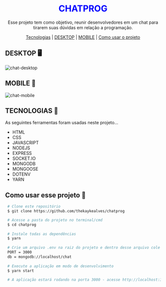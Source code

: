 <h1 align="center" style="color: blue;">CHATPROG</h1>

<p align="center">Esse projeto tem como objetivo, reunir desenvolvedores em um chat para tirarem suas dúvidas em relação a programação.</p>

<p align="center">
  <a href="#tecnologias">Tecnologias</a> |
  <a href="#desktop">DESKTOP</a> |
  <a href="#mobile">MOBILE</a> |
  <a href="#como usar o projeto">Como usar o projeto</a>
</p>

## DESKTOP 🖥️
![chat-desktop](https://user-images.githubusercontent.com/85270764/171440762-c592618a-adbc-496b-8d3a-8ce4b39ae24b.gif)

## MOBILE 📱
![chat-mobile](https://user-images.githubusercontent.com/85270764/171441127-a6c71b0b-c909-4522-8a52-898bb7f308ea.gif)


## TECNOLOGIAS 🚀

<p>As seguintes ferramentas foram usadas neste projeto...</p>

<ul>
  <li>HTML</li>
  <li>CSS</li>
  <li>JAVASCRIPT</li>
  <li>NODEJS</li>
  <li>EXPRESS</li>
  <li>SOCKET.IO</li>
  <li>MONGODB</li>
  <li>MONGOOSE</li>
  <li>DOTENV</li>
  <li>YARN</li>
</ul>

## Como usar esse projeto 🤔

``` bash
 # Clone este repositório
 $ git clone https://github.com/thekaykealves/chatprog

 # Acesse a pasta do projeto no terminal/cmd
 $ cd chatprog
 
 # Instale todas as dependências
 $ yarn
 
 # Crie um arquivo .env na raiz do projeto e dentro desse arquivo cole o conteúdo abaixo:
 PORT = 3000
 db = mongodb://localhost/chat
 
 # Execute a aplicação em modo de desenvolvimento
 $ yarn start
 
 # A aplicação estará rodando na porta 3000 - acesse http://localhost:3000
```

